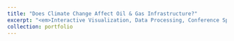 ```yaml
---
title: "Does Climate Change Affect Oil & Gas Infrastructure?"
excerpt: "<em>Interactive Visualization, Data Processing, Conference Speaking</em><br/>d3.js, Python<br/><br/>This project is the result of some cool research I did at Stony Brook University, guided by Dr. Halada (Materials Science) and Dr. Montgomery (Economics). I even got to mix it up with Dr. Mueller's Data Visualization class in Computer Science, so it became a mashup of everything I love about data science—bringing together different fields to tell a story with data!<br/><img src='/images/test.png'>"
collection: portfolio
---
```


